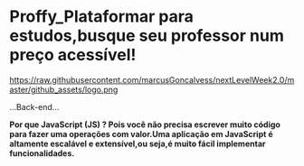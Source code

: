 # Proffy_Plataformar para estudos,busque seu professor num preço acessível!

https://raw.githubusercontent.com/marcusGoncalvess/nextLevelWeek2.0/master/github_assets/logo.png

...Back-end...

__Por que JavaScript (JS) ?
 Pois você não precisa escrever muito código para fazer uma operações com valor.Uma aplicação em JavaScript é altamente escalável e extensível,ou seja,é muito fácil implementar funcionalidades.__
